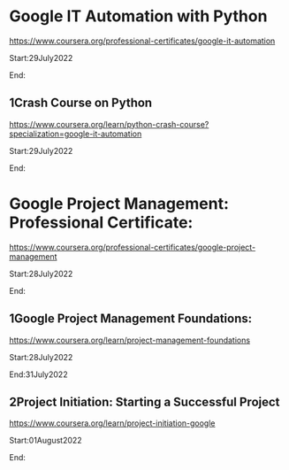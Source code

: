# Google IT Automation with Python

https://www.coursera.org/professional-certificates/google-it-automation

Start:29July2022

End:

## 1Crash Course on Python

https://www.coursera.org/learn/python-crash-course?specialization=google-it-automation

Start:29July2022

End:

# Google Project Management: Professional Certificate:

https://www.coursera.org/professional-certificates/google-project-management

Start:28July2022

End:

## 1Google Project Management Foundations:

https://www.coursera.org/learn/project-management-foundations

Start:28July2022

End:31July2022

## 2Project Initiation: Starting a Successful Project

https://www.coursera.org/learn/project-initiation-google

Start:01August2022

End:

